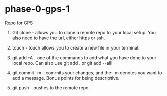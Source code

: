 # phase-0-gps-1
Repo for GPS

1. Git clone - allows you to clone a remote repo to your local setup. You also need to have the url, either https or ssh. 

2. touch - touch allows you to create a new file in your terminal. 

3. git add -A - one of the commands to add what you have done to your local repo. Can also use git add . or git add --all

4. git commit -m - commits your changes, and the -m denotes you want to add a message. Bonus points for being descriptive. 

5. git push - pushes to the remote repo. 

